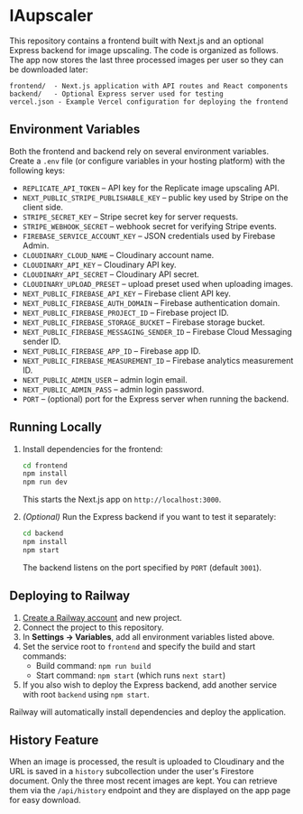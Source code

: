 # IAupscaler

This repository contains a frontend built with Next.js and an optional Express backend for image upscaling. The code is organized as follows. The app now stores the last three processed images per user so they can be downloaded later:

```
frontend/  - Next.js application with API routes and React components
backend/   - Optional Express server used for testing
vercel.json - Example Vercel configuration for deploying the frontend
```

## Environment Variables

Both the frontend and backend rely on several environment variables. Create a `.env` file (or configure variables in your hosting platform) with the following keys:

- `REPLICATE_API_TOKEN` – API key for the Replicate image upscaling API.
- `NEXT_PUBLIC_STRIPE_PUBLISHABLE_KEY` – public key used by Stripe on the client side.
- `STRIPE_SECRET_KEY` – Stripe secret key for server requests.
- `STRIPE_WEBHOOK_SECRET` – webhook secret for verifying Stripe events.
- `FIREBASE_SERVICE_ACCOUNT_KEY` – JSON credentials used by Firebase Admin.
- `CLOUDINARY_CLOUD_NAME` – Cloudinary account name.
- `CLOUDINARY_API_KEY` – Cloudinary API key.
- `CLOUDINARY_API_SECRET` – Cloudinary API secret.
- `CLOUDINARY_UPLOAD_PRESET` – upload preset used when uploading images.
- `NEXT_PUBLIC_FIREBASE_API_KEY` – Firebase client API key.
- `NEXT_PUBLIC_FIREBASE_AUTH_DOMAIN` – Firebase authentication domain.
- `NEXT_PUBLIC_FIREBASE_PROJECT_ID` – Firebase project ID.
- `NEXT_PUBLIC_FIREBASE_STORAGE_BUCKET` – Firebase storage bucket.
- `NEXT_PUBLIC_FIREBASE_MESSAGING_SENDER_ID` – Firebase Cloud Messaging sender ID.
- `NEXT_PUBLIC_FIREBASE_APP_ID` – Firebase app ID.
- `NEXT_PUBLIC_FIREBASE_MEASUREMENT_ID` – Firebase analytics measurement ID.
- `NEXT_PUBLIC_ADMIN_USER` – admin login email.
- `NEXT_PUBLIC_ADMIN_PASS` – admin login password.
- `PORT` – (optional) port for the Express server when running the backend.

## Running Locally

1. Install dependencies for the frontend:
   ```bash
   cd frontend
   npm install
   npm run dev
   ```
   This starts the Next.js app on `http://localhost:3000`.

2. *(Optional)* Run the Express backend if you want to test it separately:
   ```bash
   cd backend
   npm install
   npm start
   ```
   The backend listens on the port specified by `PORT` (default `3001`).

## Deploying to Railway

1. [Create a Railway account](https://railway.app/) and new project.
2. Connect the project to this repository.
3. In **Settings → Variables**, add all environment variables listed above.
4. Set the service root to `frontend` and specify the build and start commands:
   - Build command: `npm run build`
   - Start command: `npm start` (which runs `next start`)
5. If you also wish to deploy the Express backend, add another service with root `backend` using `npm start`.

Railway will automatically install dependencies and deploy the application.

## History Feature

When an image is processed, the result is uploaded to Cloudinary and the URL is saved in a `history` subcollection under the user's Firestore document. Only the three most recent images are kept. You can retrieve them via the `/api/history` endpoint and they are displayed on the app page for easy download.

